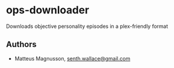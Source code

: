 # ops-downloader

Downloads objective personality episodes in a plex-friendly format

## Authors

- Matteus Magnusson, senth.wallace@gmail.com
